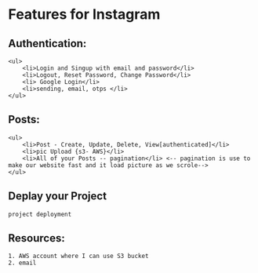 # Features for Instagram
## Authentication:
    <ul>
        <li>Login and Singup with email and password</li>
        <li>Logout, Reset Password, Change Password</li>
        <li> Google Login</li>
        <li>sending, email, otps </li>
    </ul>

## Posts:
    <ul>
        <li>Post - Create, Update, Delete, View[authenticated]</li>
        <li>pic Upload {s3- AWS}</li>
        <li>All of your Posts -- pagination</li> <-- pagination is use to make our website fast and it load picture as we scrole-->
    </ul>

## Deplay your Project
    project deployment

## Resources:
    1. AWS account where I can use S3 bucket 
    2. email